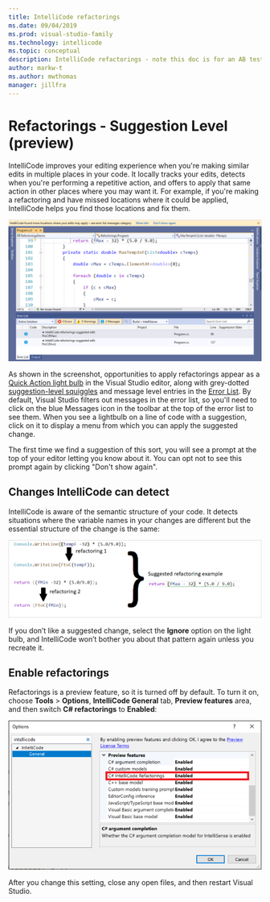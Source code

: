 ```yaml
---
title: IntelliCode refactorings
ms.date: 09/04/2019
ms.prod: visual-studio-family
ms.technology: intellicode
ms.topic: conceptual
description: IntelliCode refactorings - note this doc is for an AB test and is not in TOC
author: markw-t
ms.author: mwthomas
manager: jillfra
---
```

# Refactorings - Suggestion Level (preview)
IntelliCode improves your editing experience when you're making similar edits in multiple places in your code. It locally tracks your edits, detects when you're performing a repetitive action, and offers to apply that same action in other places where you may want it. For example, if you're making a refactoring and have missed locations where it could be applied, IntelliCode helps you find those locations and fix them.

![Refactorings illustration](../media/intellicode-refactorings-message-level-xp.png)

As shown in the screenshot, opportunities to apply refactorings appear as a [Quick Action light bulb](/visualstudio/ide/quick-actions) in the Visual Studio editor, along with grey-dotted [suggestion-level squiggles](/visualstudio/get-started/csharp/visual-studio-ide#popular-productivity-features) and message level entries in the [Error List](/visualstudio/ide/reference/error-list-window). By default, Visual Studio filters out messages in the error list, so you'll need to click on the blue Messages icon in the toolbar at the top of the error list to see them. When you see a lightbulb on a line of code with a suggestion, click on it to display a menu from which you can apply the suggested change.

The first time we find a suggestion of this sort, you will see a prompt at the top of your editor letting you know about it. You can opt not to see this prompt again by clicking "Don't show again".

## Changes IntelliCode can detect
IntelliCode is aware of the semantic structure of your code. It detects situations where the variable names in your changes are different but the essential structure of the change is the same:

![Illustration of refactorings showing how repeated edits lead to finding other refactorings](../media/refactorings-illustrated.png)

If you don’t like a suggested change, select the **Ignore** option on the light bulb, and IntelliCode won’t bother you about that pattern again unless you recreate it. 

## Enable refactorings
Refactorings is a preview feature, so it is turned off by default. 
To turn it on, choose **Tools** > **Options**, **IntelliCode General** tab, **Preview features** area, and then switch **C# refactorings** to **Enabled**:

![Tools-Options showing the IntelliCode General tab with refactorings turned on](../media/refactorings-toolsoptions.png)

After you change this setting, close any open files, and then restart Visual Studio.
